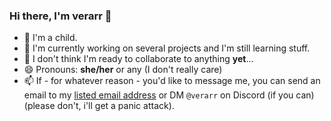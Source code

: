 ### Hi there, I'm verarr 👋 ###

- 🧒 I'm a child.
- 🔭 I'm currently working on several projects and I'm still learning stuff.
- 👯 I don't think I'm ready to collaborate to anything **yet**... 
- 😄 Pronouns: **she/her** or any (I don't really care)
- 📫 If - for whatever reason - you'd like to message me, you can send an email to my [listed email address](mailto:verarr@fvnki.town) or DM `@verarr` on Discord (if you can) (please don't, i'll get a panic attack).
<!-- I thought I'd drop the 'é'
- 💬 My username could look like a real name to some people, but it's actually all made up. You can ignore the accented *e* and call me *Verarr* if you can't type *é* easily.
-->

<!--
**Verarr/Verarr** is a ✨ _special_ ✨ repository because its `README.md` (this file) appears on your GitHub profile.

Here are some ideas to get you started:

- 🔭 I’m currently working on ...
- 🌱 I’m currently learning ...
- 👯 I’m looking to collaborate on ...
- 🤔 I’m looking for help with ...
- 💬 Ask me about ...
- 📫 How to reach me: ...
- 😄 Pronouns: ...
- ⚡ Fun fact: ...
-->
